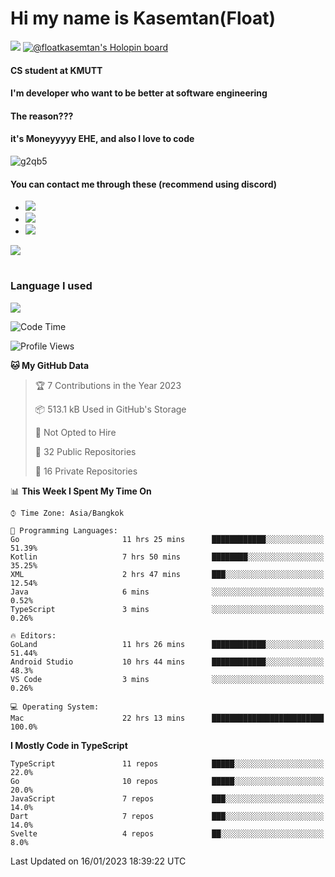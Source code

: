 # Hi my name is Kasemtan(Float)
![](https://64.media.tumblr.com/9c2a8f831efe8da556ffbf89cebb52c9/b86c1ab833a37e32-93/s1280x1920/d000dc22f75df64be2bc150f5fa69c4f6df6bb07.gifv)
[![@floatkasemtan's Holopin board](https://holopin.me/floatkasemtan)](https://holopin.io/@floatkasemtan)
#### CS student at KMUTT
#### I'm developer who want to be better at software engineering
#### The reason???
#### it's Moneyyyyy EHE, and also I love to code
![g2qb5](https://user-images.githubusercontent.com/69688279/175812510-9235eaf7-72f7-40d3-b163-56efa9aa5c6b.gif)

#### You can contact me through these (recommend using discord)
- [![](https://img.shields.io/badge/Discord-5865F2?logo=Discord&logoColor=white)](https://discordapp.com/users/278155096225742848)
- [![](https://img.shields.io/badge/Facebook-1877F2?logo=facebook&logoColor=white)](https://www.facebook.com/float.teavasirichokchai/)
- [![](https://img.shields.io/badge/linkedin-0A66C2?logo=linkedin&logoColor=white)](https://www.linkedin.com/in/kasemtan-teavasirichokchai-975531227/)

[![](https://github-readme-stats.vercel.app/api?username=FloatKasemtan&show_icons=true&theme=nightowl)]()
#
### Language I used
[![](https://github-readme-stats.vercel.app/api/top-langs/?username=FloatKasemtan&layout=compact&theme=nightowl)]()
<!--START_SECTION:waka-->
![Code Time](http://img.shields.io/badge/Code%20Time-911%20hrs%2057%20mins-blue)

![Profile Views](http://img.shields.io/badge/Profile%20Views-0-blue)

**🐱 My GitHub Data** 

> 🏆 7 Contributions in the Year 2023
 > 
> 📦 513.1 kB Used in GitHub's Storage 
 > 
> 🚫 Not Opted to Hire
 > 
> 📜 32 Public Repositories 
 > 
> 🔑 16 Private Repositories  
 > 
📊 **This Week I Spent My Time On** 

```text
⌚︎ Time Zone: Asia/Bangkok

💬 Programming Languages: 
Go                       11 hrs 25 mins      ████████████░░░░░░░░░░░░░   51.39% 
Kotlin                   7 hrs 50 mins       ████████░░░░░░░░░░░░░░░░░   35.25% 
XML                      2 hrs 47 mins       ███░░░░░░░░░░░░░░░░░░░░░░   12.54% 
Java                     6 mins              ░░░░░░░░░░░░░░░░░░░░░░░░░   0.52% 
TypeScript               3 mins              ░░░░░░░░░░░░░░░░░░░░░░░░░   0.26%

🔥 Editors: 
GoLand                   11 hrs 26 mins      ████████████░░░░░░░░░░░░░   51.44% 
Android Studio           10 hrs 44 mins      ████████████░░░░░░░░░░░░░   48.3% 
VS Code                  3 mins              ░░░░░░░░░░░░░░░░░░░░░░░░░   0.26%

💻 Operating System: 
Mac                      22 hrs 13 mins      █████████████████████████   100.0%

```

**I Mostly Code in TypeScript** 

```text
TypeScript               11 repos            █████░░░░░░░░░░░░░░░░░░░░   22.0% 
Go                       10 repos            █████░░░░░░░░░░░░░░░░░░░░   20.0% 
JavaScript               7 repos             ███░░░░░░░░░░░░░░░░░░░░░░   14.0% 
Dart                     7 repos             ███░░░░░░░░░░░░░░░░░░░░░░   14.0% 
Svelte                   4 repos             ██░░░░░░░░░░░░░░░░░░░░░░░   8.0%

```



 Last Updated on 16/01/2023 18:39:22 UTC
<!--END_SECTION:waka-->
<!--
**FloatKasemtan/FloatKasemtan** is a ✨ _special_ ✨ repository because its `README.md` (this file) appears on your GitHub profile.

Here are some ideas to get you started:

- 🔭 I’m currently working on ...
- 🌱 I’m currently learning ...
- 👯 I’m looking to collaborate on ...
- 🤔 I’m looking for help with ...
- 💬 Ask me about ...
- 📫 How to reach me: ...
- 😄 Pronouns: ...
- ⚡ Fun fact: ...
-->
